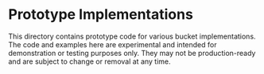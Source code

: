 # Prototype Implementations

This directory contains prototype code for various bucket implementations. The code and examples here are experimental and intended for demonstration or testing purposes only. They may not be production-ready and are subject to change or removal at any time.
